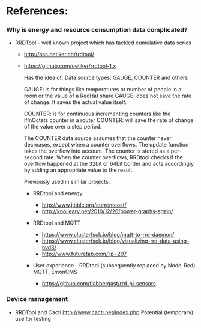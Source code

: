 # References:

### Why is energy and resource consumption data complicated?

* RRDTool - well known project which has tackled cumulative data series
  * http://oss.oetiker.ch/rrdtool/
  * https://github.com/oetiker/rrdtool-1.x
  
    Has the idea of: Data source types: GAUGE, COUNTER and others
    
    GAUGE: is for things like temperatures or number of people in a room or the value of a RedHat share
    GAUGE: does not save the rate of change. It saves the actual value itself.

    COUNTER: is for continuous incrementing counters like the ifInOctets counter in a router
    COUNTER: will save the rate of change of the value over a step period.

    The COUNTER data source assumes that the counter never decreases, except when a counter overflows.
    The update function takes the overflow into account.
    The counter is stored as a per-second rate.
    When the counter overflows, RRDtool checks if the overflow happened at the 32bit or 64bit border and acts accordingly
    by adding an appropriate value to the result.
    
    Previously used in similar projects:
    * RRDtool and energy
        * http://www.jibble.org/currentcost/ 
        * http://knolleary.net/2010/12/26/power-graphs-again/ 

    * RRDtool and MQTT
        * https://www.clusterfsck.io/blog/mqtt-to-rrd-daemon/
        * https://www.clusterfsck.io/blog/visualizing-rrd-data-using-nvd3/
        * http://www.futuretab.com/?p=207

    * User experience - RRDtool (subsequently replaced by Node-Red) MQTT, EmonCMS
        * https://github.com/flabbergast/rrd-pi-sensors
 
 ### Device management
 
 * RRDTool and Cacti http://www.cacti.net/index.php
    Potential (temporary) use for testing

